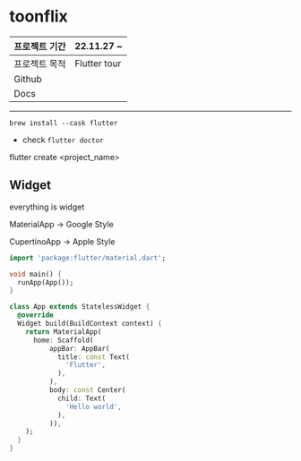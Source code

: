 # toonflix

| 프로젝트 기간 | 22.11.27 ~   |
| ------------- | ------------ |
| 프로젝트 목적 | Flutter tour |
| Github        |              |
| Docs          |              |

---

`brew install --cask flutter`

- check
  `flutter doctor`

flutter create <project_name>

## Widget

everything is widget

MaterialApp → Google Style

CupertinoApp → Apple Style

```dart
import 'package:flutter/material.dart';

void main() {
  runApp(App());
}

class App extends StatelessWidget {
  @override
  Widget build(BuildContext context) {
    return MaterialApp(
      home: Scaffold(
          appBar: AppBar(
            title: const Text(
              'Flutter',
            ),
          ),
          body: const Center(
            child: Text(
              'Hello world',
            ),
          )),
    );
  }
}
```
